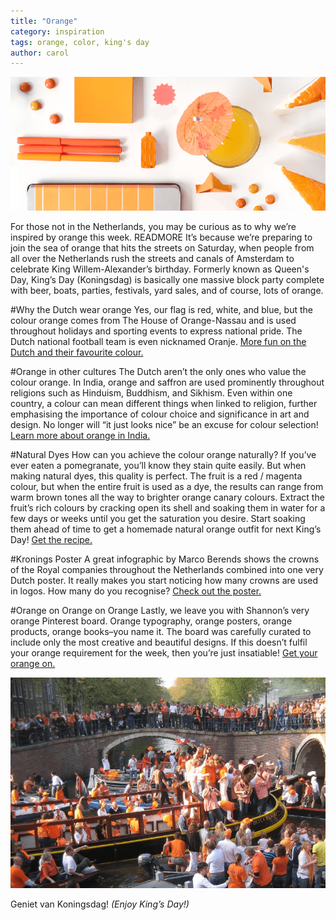 ```yaml
---
title: "Orange"
category: inspiration
tags: orange, color, king's day
author: carol
---
```


![King's day inspiration](2014-04-25-links/main.png)

For those not in the Netherlands, you may be curious as to why we’re inspired by orange this week. READMORE It’s because we’re preparing to join the sea of orange that hits the streets on Saturday, when people from all over the Netherlands rush the streets and canals of Amsterdam to celebrate King Willem-Alexander’s birthday. Formerly known as Queen's Day, King’s Day (Koningsdag) is basically one massive block party complete with beer, boats, parties, festivals, yard sales, and of course, lots of orange.

#Why the Dutch wear orange
Yes, our flag is red, white, and blue, but the colour orange comes from The House of Orange-Nassau and is used throughout holidays and sporting events to express national pride. The Dutch national football team is even nicknamed Oranje. [More fun on the Dutch and their favourite colour.](http://stuffdutchpeoplelike.com/2010/11/30/no-7-orange/)

#Orange in other cultures
The Dutch aren’t the only ones who value the colour orange. In India, orange and saffron are used prominently throughout religions such as Hinduism, Buddhism, and Sikhism. Even within one country, a colour can mean different things when linked to religion, further emphasising the importance of colour choice and significance in art and design. No longer will “it just looks nice” be an excuse for colour selection! [Learn more about orange in India.](http://sbdsisaikat.wordpress.com/2013/08/01/religious-significance-and-meaning-of-the-color-orange-saffron/)

#Natural Dyes
How can you achieve the colour orange naturally? If you’ve ever eaten a pomegranate, you’ll know they stain quite easily. But when making natural dyes, this quality is perfect. The fruit is a red / magenta colour, but when the entire fruit is used as a dye, the results can range from warm brown tones all the way to brighter orange canary colours. Extract the fruit’s rich colours by cracking open its shell and soaking them in water for a few days or weeks until you get the saturation you desire. Start soaking them ahead of time to get a homemade natural orange outfit for next King’s Day!
[Get the recipe.](http://www.folkfibers.com/blogs/news/7363630-natural-dyes-pomegranates)

#Kronings Poster
A great infographic by Marco Berends shows the crowns of the Royal companies throughout the Netherlands combined into one very Dutch poster. It really makes you start noticing how many crowns are used in logos. How many do you recognise? [Check out the poster.](http://www.creativereview.co.uk/feed/april-2013/30/dutch-crowns)

#Orange on Orange on Orange
Lastly, we leave you with Shannon’s very orange Pinterest board. Orange typography, orange posters, orange products, orange books–you name it. The board was carefully curated to include only the most creative and beautiful designs. If this doesn’t fulfil your orange requirement for the week, then you’re just insatiable! [Get your orange on.](http://www.pinterest.com/shannonethomas/orange/)

![Image from full-timetraveler.com](2014-04-25-links/kingsday.png)

Geniet van Koningsdag! _(Enjoy King’s Day!)_
